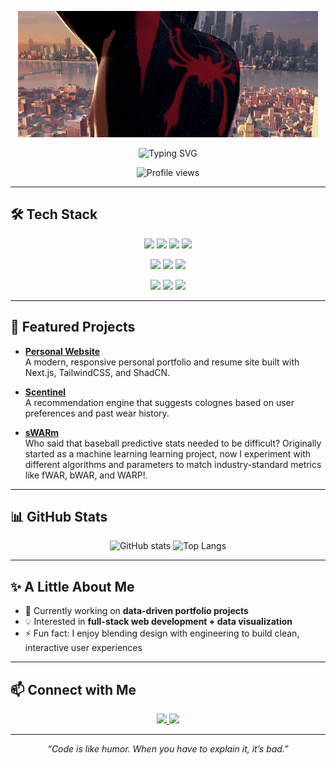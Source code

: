 <p align="center">
  <img src="https://github.com/NairSiddharth/NairSiddharth/blob/main/spiderverse.gif" alt="Banner" />
</p>

<p align="center">
  <img src="https://readme-typing-svg.demolab.com?font=Fira+Code&weight=600&pause=1000&color=cc2b5e&center=true&vCenter=true&width=700&lines=Just+a+chill+dude+who+loves+to+code;Building+full-stack+applications+in+my+free+time;Doing+data+analysis+to+justify+my+hobbies" alt="Typing SVG" />
</p>

<p align="center">
  <img src="https://counter.kuber.studio/NairSiddharth/dark/count.svg" alt="Profile views"/>
</p>

---

## 🛠️ Tech Stack
<p align="center">
  <!-- Web -->
  <img src="https://img.shields.io/badge/Next.js-000000?style=for-the-badge&logo=nextdotjs&logoColor=white" />
  <img src="https://img.shields.io/badge/React-61DAFB?style=for-the-badge&logo=react&logoColor=white" />
  <img src="https://img.shields.io/badge/Tailwind_CSS-38B2AC?style=for-the-badge&logo=tailwind-css&logoColor=white" />
  <img src="https://img.shields.io/badge/TypeScript-3178C6?style=for-the-badge&logo=typescript&logoColor=white" />
</p>
<p align="center">
  <!-- Backend -->
  <img src="https://img.shields.io/badge/Node.js-339933?style=for-the-badge&logo=node.js&logoColor=white" />
  <img src="https://img.shields.io/badge/ShadCN_UI-000000?style=for-the-badge&logo=radixui&logoColor=white" />
  <img src="https://img.shields.io/badge/GraphQL-E10098?style=for-the-badge&logo=graphql&logoColor=white" />
</p>
<p align="center">
  <!-- Data/ML -->
  <img src="https://img.shields.io/badge/Python-3776AB?style=for-the-badge&logo=python&logoColor=white" />
  <img src="https://img.shields.io/badge/Keras-D00000?style=for-the-badge&logo=keras&logoColor=white" />
  <img src="https://img.shields.io/badge/scikit--learn-F7931E?style=for-the-badge&logo=scikitlearn&logoColor=white" />
</p>

---

## 🚀 Featured Projects
- [**Personal Website**](https://github.com/NairSiddharth/Personal-Website)  
  A modern, responsive personal portfolio and resume site built with Next.js, TailwindCSS, and ShadCN.  

- [**Scentinel**](https://github.com/NairSiddharth/Scentinel)  
  A recommendation engine that suggests colognes based on user preferences and past wear history. 

- [**sWARm**](https://github.com/NairSiddharth/sWARm)  
  Who said that baseball predictive stats needed to be difficult? Originally started as a machine learning learning project, now I experiment with different algorithms and parameters to match industry-standard metrics like fWAR, bWAR, and WARP!.

---

## 📊 GitHub Stats
<p align="center">
  <img src="https://github-readme-stats.vercel.app/api?username=NairSiddharth&show_icons=true&theme=radical" alt="GitHub stats"/>
  <img src="https://github-readme-stats.vercel.app/api/top-langs/?username=NairSiddharth&layout=compact&theme=radical" alt="Top Langs"/>
</p>

---

## ✨ A Little About Me
- 🔭 Currently working on **data-driven portfolio projects**  
- 💡 Interested in **full-stack web development + data visualization**  
- ⚡ Fun fact: I enjoy blending design with engineering to build clean, interactive user experiences  

---

## 📫 Connect with Me
<p align="center">
  <a href="https://www.linkedin.com/in/siddharthnair01">
    <img src="https://img.shields.io/badge/LinkedIn-8E2DE2?style=for-the-badge&logo=linkedin&logoColor=white" />
  </a>
  <a href="https://github.com/NairSiddharth">
    <img src="https://img.shields.io/badge/GitHub-42275a?style=for-the-badge&logo=github&logoColor=white" />
  </a>
</p>

---

<p align="center">
  <i>“Code is like humor. When you have to explain it, it’s bad.”</i>
</p>
